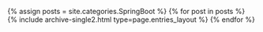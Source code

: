 {% assign posts = site.categories.SpringBoot %}
{% for post in posts %} {% include archive-single2.html type=page.entries_layout %} {% endfor %}